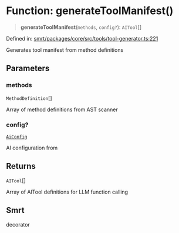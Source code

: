# Function: generateToolManifest()

> **generateToolManifest**(`methods`, `config?`): `AITool`[]

Defined in: [smrt/packages/core/src/tools/tool-generator.ts:221](https://github.com/happyvertical/smrt/blob/3e10e04571f8229dee5c87ee2f9b9b06c6c49f12/packages/core/src/tools/tool-generator.ts#L221)

Generates tool manifest from method definitions

## Parameters

### methods

`MethodDefinition`[]

Array of method definitions from AST scanner

### config?

[`AiConfig`](../interfaces/AiConfig.md)

AI configuration from

## Returns

`AITool`[]

Array of AITool definitions for LLM function calling

## Smrt

decorator
